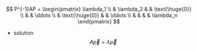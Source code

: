 $$ P^{-1}AP = \begin{pmatrix} \lambda_1 \\ & \lambda_2 & & \text{\huge{0}} \\ & & \ddots \\ & \text{\huge{0}} & & \ddots \\ & & & & \lambda_n \end{pmatrix} $$
- solution
    $$ A\vec p = \lambda \vec p $$